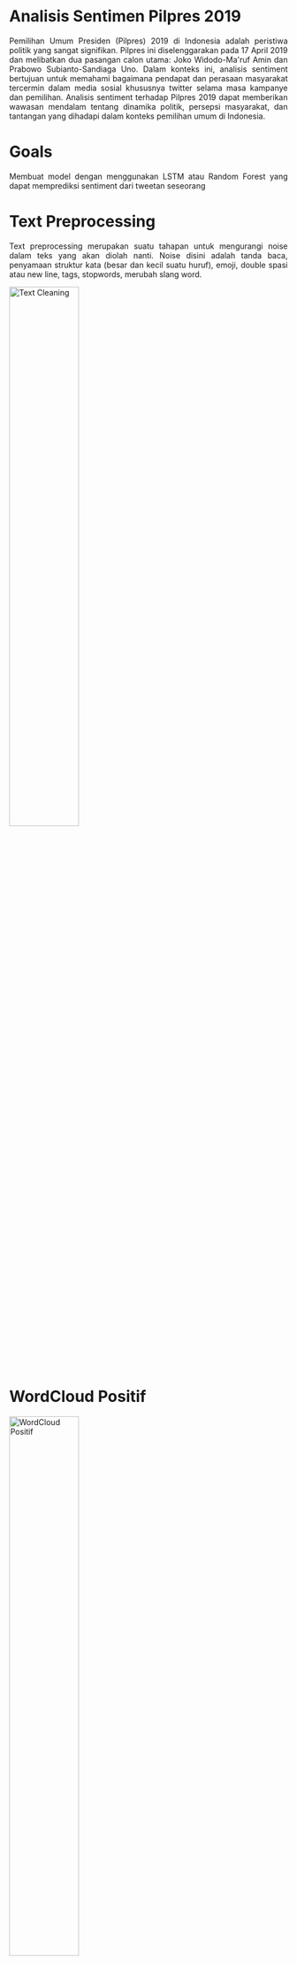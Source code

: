 # Analisis Sentimen Pilpres 2019
<p align='justify'>Pemilihan Umum Presiden (Pilpres) 2019 di Indonesia adalah peristiwa politik yang sangat signifikan. Pilpres ini diselenggarakan pada 17 April 2019 dan melibatkan dua pasangan calon utama: Joko Widodo-Ma'ruf Amin dan Prabowo Subianto-Sandiaga Uno. Dalam konteks ini, analisis sentiment bertujuan untuk memahami bagaimana pendapat dan perasaan masyarakat tercermin dalam media sosial khususnya twitter selama masa kampanye dan pemilihan. Analisis sentiment terhadap Pilpres 2019 dapat memberikan wawasan mendalam tentang dinamika politik, persepsi masyarakat, dan tantangan yang dihadapi dalam konteks pemilihan umum di Indonesia.</p>

# Goals
<p align='justify'>Membuat model dengan menggunakan LSTM atau Random Forest yang dapat memprediksi sentiment dari tweetan seseorang</p>

# Text Preprocessing
<p align='justify'>Text preprocessing merupakan suatu tahapan untuk mengurangi noise dalam teks yang akan diolah nanti. Noise disini adalah tanda baca, penyamaan struktur kata (besar dan kecil suatu huruf), emoji, double spasi atau new line, tags, stopwords, merubah slang word.</p>
<img height="50%" width="auto" alt="Text Cleaning" src="https://github.com/AptaArkana/sentiment_pemilu_2019/assets/79633073/fa19ce30-96a3-4f5f-ab4a-56e9a392251c">

# WordCloud Positif
<img height="50%" width="auto" alt="WordCloud Positif" src="https://github.com/AptaArkana/sentiment_pemilu_2019/assets/79633073/f13b992e-9a0a-448c-b298-6f7ef5fd3543">
<p align='justify'>WordCloud merupakan sebuah cara untuk memvisualisasikan kata, semakin besar kata yang berada di dalam visualisasi menjadi indikator bahwa kata tersebut mempunyai frekuensi tinggi atau bisa dikatakan kata tersebut merupak kata yang sering dipakai di data. Gambar diatas ini merupakan wordcloud dari sentiment positif, dapat dilihat bahwa Jokowi, ekonomi, harga, gaji adalah topik topik yang sering dibicarakan di dalam sentiment positif. Ini bisa saja membuktikan netizen memberikan apresiasi terhadap kepemimpinan Jokowi dalam mengelola ekonomi, menunjukkan dukungan terhadap kebijakan yang diambilnya. Kesadaran akan kenaikan harga yang terkendali dapat tercermin dari sentimen positif, menandakan persepsi bahwa Jokowi berhasil mengatasi beberapa tantangan ekonomi. Sentimen positif terkait gaji bisa mencerminkan keyakinan bahwa kebijakan ekonomi Jokowi berkontribusi pada peningkatan kesejahteraan masyarakat melalui peningkatan pendapatan.</p>

# WorldCloud Negatif
<img height="50%" width="auto" alt="WorldCloud Negatif" src="https://github.com/AptaArkana/sentiment_pemilu_2019/assets/79633073/3c580927-21b0-4545-89b7-0f95b437dfbd">
<p align='justify'>Sedangkan di dalam sentimen negatif yang menjadi topik pembicaraan juga masih sering membahas Jokowi dan ekonomi. Namun juga membahas Prabowo, rakyat dan gaji. Ini bisa menjadi indikasi kritik terhadap kebijakan ekonomi Jokowi menjadi fokus utama. Netizen mengekspresikan kekecewaan terhadap pencapaian ekonomi yang dianggap tidak memuaskan. Ada perasaan bahwa kebijakan ekonomi yang diterapkan tidak memberikan dampak positif yang signifikan terhadap kesejahteraan masyarakat. Meskipun ada ketidakpuasan terhadap Jokowi, namun Prabowo juga menjadi sasaran kritik. Fokus pembicaraan netizen seringkali tertuju pada aspek gaji. Ketidakpuasan terhadap pengelolaan gaji dan kebijakan terkait pendapatan menjadi poin penting dalam sentimen negatif.</p>

# WorldCloud Netral
<img height="50%" width="auto" alt="WorldCloud Netral" src="https://github.com/AptaArkana/sentiment_pemilu_2019/assets/79633073/65968d2c-158c-4fa9-bc97-d08b4736370d">
<p align='justify'>Analisis sentiment netral yang mencakup Jokowi, ekonomi, harga, dan Prabowo sebagai topik sering muncul menunjukkan bahwa netizen yang diambil tweet-nya memiliki pandangan yang cenderung netral atau tidak terlalu ekspresif terhadap kinerja kedua tokoh tersebut. Netizen terlibat dalam diskusi yang lebih objektif mengenai kinerja ekonomi, mencari pemahaman yang lebih mendalam tanpa mengekspresikan sentimen positif atau negatif yang kuat. Perhatian terhadap harga barang dan kebijakan harga, tanpa ekspresi emosi yang terlalu kuat, menunjukkan ketertarikan netizen terhadap aspek ekonomi yang bersifat lebih analitis. Munculnya nama Jokowi dan Prabowo sebagai topik utama dalam sentimen netral menandakan bahwa netizen cenderung memberikan perhatian kepada kedua tokoh tersebut tanpa memberikan penilaian ekstrem.</p>

# Performa Model Machine Learning Konvensional
<img height="50%" width="auto" alt="Performa Model Machine Learning Konvensional" src="https://github.com/AptaArkana/sentiment_pemilu_2019/assets/79633073/a0783fb8-b119-462e-a645-0b74611bcbe5">
<p align='justify'>Model LGBMClassifier dan XGBClassifier menunjukkan hasil akurasi yang relatif lebih tinggi dibandingkan dengan model lainnya, dengan nilai akurasi sekitar 60%. Namun, perlu dicatat bahwa nilai akurasi ini mungkin tidak mencerminkan secara menyeluruh tentang performa model, dan evaluasi lainnya perlu dipertimbangkan. Balanced accuracy memberikan gambaran tentang sejauh mana model dapat menangani keseimbangan kelas. Model LGBMClassifier dan XGBClassifier juga menunjukkan balanced accuracy yang relatif lebih tinggi, dengan nilai sekitar 60%. Model LGBMClassifier, XGBClassifier, Perceptron, dan LogisticRegression memiliki nilai F1 Score yang relatif sebanding, berkisar di sekitar 0.57 hingga 0.60. F1 Score menyatukan presisi dan recall, sehingga memberikan gambaran tentang kemampuan model dalam mengklasifikasikan semua kelas. Model Perceptron dan LogisticRegression memiliki waktu komputasi yang relatif lebih rendah, menunjukkan efisiensi dalam pelatihan model. Sebaliknya, model LinearSVC memiliki waktu komputasi yang cukup tinggi, mungkin karena kompleksitas model. Berdasarkan keseluruhan performa, LGBMClassifier dan XGBClassifier mungkin menjadi pilihan yang lebih baik untuk tugas klasifikasi ini, mengingat akurasi dan balanced accuracy yang relatif tinggi. Namun, perlu diingat bahwa evaluasi model tidak hanya berdasarkan metrik akurasi, dan ROC AUC serta F1 Score juga perlu diperhitungkan.</p>

# Performa Model LSTM
<img height="10%" width="auto" alt="Performa Akurasi LSTM" style="display:inline-block; margin-right: 2px;" src="https://github.com/AptaArkana/sentiment_pemilu_2019/assets/79633073/c4fa32df-ae92-4bab-bf05-686b4811f2d6">
<img height="10%" width="auto" alt="Performa Loss LSTM" style="display:inline-block;" src="https://github.com/AptaArkana/sentiment_pemilu_2019/assets/79633073/c3441dc1-923e-41a1-acb1-f2ded71e16b4">
<p align='justify'>Model menunjukkan peningkatan seiring dengan berjalannya epoch, baik dari sisi pelatihan (training) maupun validasi (validation). Ini dapat dilihat dari penurunan nilai loss dan peningkatan akurasi pada kedua set data. Akurasi model pada akhir pelatihan sekitar 52.4%, sedangkan akurasi pada set validasi sekitar 52.6%. Namun, dapat dicatat bahwa akurasi tersebut mungkin belum mencapai tingkat yang memuaskan. Dapat dilihat bahwa akurasi pada set validasi sedikit lebih tinggi daripada pada set pelatihan. Ini bisa menunjukkan kemungkinan overfitting, di mana model dapat terlalu beradaptasi dengan data pelatihan dan kurang generalisasi pada data baru. Kurva loss pada kedua set (pelatihan dan validasi) menunjukkan penurunan seiring berjalannya epoch, menunjukkan bahwa model secara bertahap belajar menyesuaikan dengan data pelatihan.</p>

# Kesimpulan
<p align='justify'>Visualisasi dengan WordCloud menunjukkan bahwa netizen cenderung memberikan apresiasi terhadap kepemimpinan Jokowi, terutama dalam mengelola ekonomi. Peningkatan kesadaran terhadap kenaikan harga yang terkendali dan keyakinan terkait peningkatan kesejahteraan melalui kebijakan ekonomi juga terlihat dalam sentimen positif. Di sisi lain, sentimen negatif lebih sering membahas kritik terhadap kebijakan ekonomi Jokowi. Keterlibatan Prabowo sebagai objek kritik dan fokus pembicaraan netizen pada aspek gaji menunjukkan ketidakpuasan terhadap pengelolaan ekonomi dan kebijakan pemerintah terkait pendapatan. Sentimen netral tercermin dalam diskusi objektif mengenai kinerja ekonomi, harga, dan kedua tokoh utama, Jokowi dan Prabowo. Netizen terlibat dalam analisis yang berimbang tanpa mengekspresikan emosi yang kuat. Hasil evaluasi model klasifikasi menunjukkan bahwa LGBMClassifier dan XGBClassifier memiliki performa yang relatif lebih baik dibandingkan dengan model lainnya. Namun, evaluasi model tidak hanya sebatas pada akurasi, melainkan juga mempertimbangkan metrik lain seperti F1 Score, balanced accuracy, dan ROC AUC.</p>
